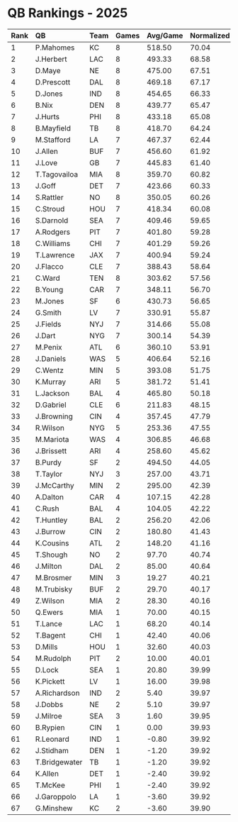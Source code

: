 # QB Rankings - 2025

| Rank | QB            | Team | Games | Avg/Game | Normalized |
| :----| :-------------| :----| :-----| :--------| :----------|
| 1    | P.Mahomes     | KC   | 8     | 518.50   | 70.04      |
| 2    | J.Herbert     | LAC  | 8     | 493.33   | 68.58      |
| 3    | D.Maye        | NE   | 8     | 475.00   | 67.51      |
| 4    | D.Prescott    | DAL  | 8     | 469.18   | 67.17      |
| 5    | D.Jones       | IND  | 8     | 454.65   | 66.33      |
| 6    | B.Nix         | DEN  | 8     | 439.77   | 65.47      |
| 7    | J.Hurts       | PHI  | 8     | 433.18   | 65.08      |
| 8    | B.Mayfield    | TB   | 8     | 418.70   | 64.24      |
| 9    | M.Stafford    | LA   | 7     | 467.37   | 62.44      |
| 10   | J.Allen       | BUF  | 7     | 456.60   | 61.92      |
| 11   | J.Love        | GB   | 7     | 445.83   | 61.40      |
| 12   | T.Tagovailoa  | MIA  | 8     | 359.70   | 60.82      |
| 13   | J.Goff        | DET  | 7     | 423.66   | 60.33      |
| 14   | S.Rattler     | NO   | 8     | 350.05   | 60.26      |
| 15   | C.Stroud      | HOU  | 7     | 418.34   | 60.08      |
| 16   | S.Darnold     | SEA  | 7     | 409.46   | 59.65      |
| 17   | A.Rodgers     | PIT  | 7     | 401.80   | 59.28      |
| 18   | C.Williams    | CHI  | 7     | 401.29   | 59.26      |
| 19   | T.Lawrence    | JAX  | 7     | 400.94   | 59.24      |
| 20   | J.Flacco      | CLE  | 7     | 388.43   | 58.64      |
| 21   | C.Ward        | TEN  | 8     | 303.62   | 57.56      |
| 22   | B.Young       | CAR  | 7     | 348.11   | 56.70      |
| 23   | M.Jones       | SF   | 6     | 430.73   | 56.65      |
| 24   | G.Smith       | LV   | 7     | 330.91   | 55.87      |
| 25   | J.Fields      | NYJ  | 7     | 314.66   | 55.08      |
| 26   | J.Dart        | NYG  | 7     | 300.14   | 54.39      |
| 27   | M.Penix       | ATL  | 6     | 360.10   | 53.91      |
| 28   | J.Daniels     | WAS  | 5     | 406.64   | 52.16      |
| 29   | C.Wentz       | MIN  | 5     | 393.08   | 51.75      |
| 30   | K.Murray      | ARI  | 5     | 381.72   | 51.41      |
| 31   | L.Jackson     | BAL  | 4     | 465.80   | 50.18      |
| 32   | D.Gabriel     | CLE  | 6     | 211.83   | 48.15      |
| 33   | J.Browning    | CIN  | 4     | 357.45   | 47.79      |
| 34   | R.Wilson      | NYG  | 5     | 253.36   | 47.55      |
| 35   | M.Mariota     | WAS  | 4     | 306.85   | 46.68      |
| 36   | J.Brissett    | ARI  | 4     | 258.60   | 45.62      |
| 37   | B.Purdy       | SF   | 2     | 494.50   | 44.05      |
| 38   | T.Taylor      | NYJ  | 3     | 257.00   | 43.71      |
| 39   | J.McCarthy    | MIN  | 2     | 295.00   | 42.39      |
| 40   | A.Dalton      | CAR  | 4     | 107.15   | 42.28      |
| 41   | C.Rush        | BAL  | 4     | 104.05   | 42.22      |
| 42   | T.Huntley     | BAL  | 2     | 256.20   | 42.06      |
| 43   | J.Burrow      | CIN  | 2     | 180.80   | 41.43      |
| 44   | K.Cousins     | ATL  | 2     | 148.20   | 41.16      |
| 45   | T.Shough      | NO   | 2     | 97.70    | 40.74      |
| 46   | J.Milton      | DAL  | 2     | 85.00    | 40.64      |
| 47   | M.Brosmer     | MIN  | 3     | 19.27    | 40.21      |
| 48   | M.Trubisky    | BUF  | 2     | 29.70    | 40.17      |
| 49   | Z.Wilson      | MIA  | 2     | 28.30    | 40.16      |
| 50   | Q.Ewers       | MIA  | 1     | 70.00    | 40.15      |
| 51   | T.Lance       | LAC  | 1     | 68.20    | 40.14      |
| 52   | T.Bagent      | CHI  | 1     | 42.40    | 40.06      |
| 53   | D.Mills       | HOU  | 1     | 32.60    | 40.03      |
| 54   | M.Rudolph     | PIT  | 2     | 10.00    | 40.01      |
| 55   | D.Lock        | SEA  | 1     | 20.80    | 39.99      |
| 56   | K.Pickett     | LV   | 1     | 16.00    | 39.98      |
| 57   | A.Richardson  | IND  | 2     | 5.40     | 39.97      |
| 58   | J.Dobbs       | NE   | 2     | 5.10     | 39.97      |
| 59   | J.Milroe      | SEA  | 3     | 1.60     | 39.95      |
| 60   | B.Rypien      | CIN  | 1     | 0.00     | 39.93      |
| 61   | R.Leonard     | IND  | 1     | -0.80    | 39.92      |
| 62   | J.Stidham     | DEN  | 1     | -1.20    | 39.92      |
| 63   | T.Bridgewater | TB   | 1     | -1.20    | 39.92      |
| 64   | K.Allen       | DET  | 1     | -2.40    | 39.92      |
| 65   | T.McKee       | PHI  | 1     | -2.40    | 39.92      |
| 66   | J.Garoppolo   | LA   | 1     | -3.60    | 39.92      |
| 67   | G.Minshew     | KC   | 2     | -3.60    | 39.90      |

